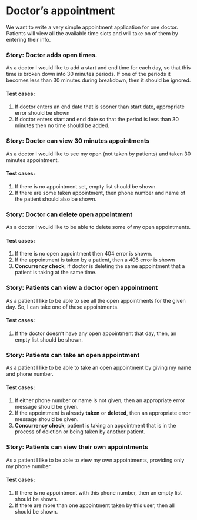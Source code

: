 # Doctor’s appointment
We want to write a very simple appointment application for one doctor. Patients will view all the available time slots and will take on of them by entering their info.

### Story: Doctor adds open times.
As a doctor I would like to add a start and end time for each day, so that this time is broken down into 30 minutes periods. If one of the periods it becomes less than 30 minutes during breakdown, then it should be ignored.

#### Test cases:
1. If doctor enters an end date that is sooner than start date, appropriate error should be shown
2. If doctor enters start and end date so that the period is less than 30 minutes then no time should be added.

### Story: Doctor can view 30 minutes appointments
As a doctor I would like to see my open (not taken by patients) and taken 30 minutes appointment.

#### Test cases:
1. If there is no appointment set, empty list should be shown.
2. If there are some taken appointment, then phone number and name of the patient should also be shown.

### Story: Doctor can delete open appointment
As a doctor I would like to be able to delete some of my open appointments.

#### Test cases:
1. If there is no open appointment then 404 error is shown.
2. If the appointment is taken by a patient, then a 406 error is shown
3. **Concurrency check**; if doctor is deleting the same appointment that a patient is taking at the same time.

### Story: Patients can view a doctor open appointment
As a patient I like to be able to see all the open appointments for the given day. So, I can take one of these appointments.

#### Test cases:
1. If the doctor doesn’t have any open appointment that day, then, an empty list should be shown.

### Story: Patients can take an open appointment
As a patient I like to be able to take an open appointment by giving my name and phone number.

#### Test cases:
1. If either phone number or name is not given, then an appropriate error message should be given.
2. If the appointment is already **taken** or **deleted**, then an appropriate error message should be given.
3. **Concurrency check**; patient is taking an appointment that is in the process of deletion or being taken by another patient.

### Story: Patients can view their own appointments
As a patient I like to be able to view my own appointments, providing only my phone number.

#### Test cases:
1. If there is no appointment with this phone number, then an empty list should be shown.
2. If there are more than one appointment taken by this user, then all should be shown.

